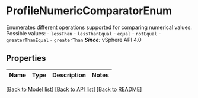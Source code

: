 # ProfileNumericComparatorEnum

Enumerates different operations supported for comparing numerical values.  Possible values: - `lessThan` - `lessThanEqual` - `equal` - `notEqual` - `greaterThanEqual` - `greaterThan`  ***Since:*** vSphere API 4.0 

## Properties
Name | Type | Description | Notes
------------ | ------------- | ------------- | -------------

[[Back to Model list]](../README.md#documentation-for-models) [[Back to API list]](../README.md#documentation-for-api-endpoints) [[Back to README]](../README.md)


